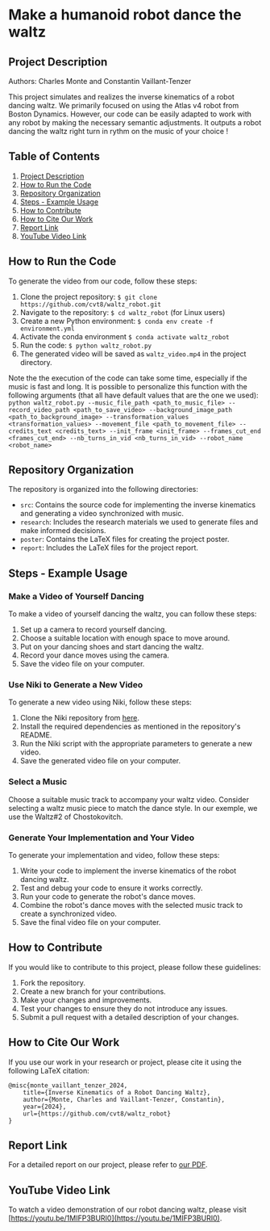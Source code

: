 # Make a humanoid robot dance the waltz
## Project Description

Authors: Charles Monte and Constantin Vaillant-Tenzer

This project simulates and realizes the inverse kinematics of a robot dancing waltz. We primarily focused on using the Atlas v4 robot from Boston Dynamics. However, our code can be easily adapted to work with any robot by making the necessary semantic adjustments.
It outputs a robot dancing the waltz right turn in rythm on the music of your choice !

## Table of Contents

1. [Project Description](#project-description)
2. [How to Run the Code](#how-to-run-the-code)
3. [Repository Organization](#repository-organization)
4. [Steps - Example Usage](#steps---example-usage)
5. [How to Contribute](#how-to-contribute)
6. [How to Cite Our Work](#how-to-cite-our-work)
7. [Report Link](#report-link)
8. [YouTube Video Link](#youtube-video-link)

## How to Run the Code

To generate the video from our code, follow these steps:

1. Clone the project repository: `$ git clone https://github.com/cvt8/waltz_robot.git`
2. Navigate to the repository: `$ cd waltz_robot` (for Linux users)
3. Create a new Python environment: `$ conda env create -f environment.yml`
4. Activate the conda environment `$ conda activate waltz_robot`
5. Run the code: `$ python waltz_robot.py`
6. The generated video will be saved as `waltz_video.mp4` in the project directory.

Note the the execution of the code can take some time, especially if the music is fast and long.
It is possible to personalize this function with the following arguments (that all have default values that are the one we used):
`python waltz_robot.py --music_file_path <path_to_music_file> --record_video_path <path_to_save_video> --background_image_path <path_to_background_image> --transformation_values <transformation_values> --movement_file <path_to_movement_file> --credits_text <credits_text> --init_frame <init_frame> --frames_cut_end <frames_cut_end> --nb_turns_in_vid <nb_turns_in_vid> --robot_name <robot_name>`

## Repository Organization

The repository is organized into the following directories:

- `src`: Contains the source code for implementing the inverse kinematics and generating a video synchronized with music.
- `research`: Includes the research materials we used to generate files and make informed decisions.
- `poster`: Contains the LaTeX files for creating the project poster.
- `report`: Includes the LaTeX files for the project report.

## Steps - Example Usage

### Make a Video of Yourself Dancing

To make a video of yourself dancing the waltz, you can follow these steps:

1. Set up a camera to record yourself dancing.
2. Choose a suitable location with enough space to move around.
3. Put on your dancing shoes and start dancing the waltz.
4. Record your dance moves using the camera.
5. Save the video file on your computer.

### Use Niki to Generate a New Video

To generate a new video using Niki, follow these steps:

1. Clone the Niki repository from [here](https://github.com/Jeff-sjtu/NIKI).
2. Install the required dependencies as mentioned in the repository's README.
3. Run the Niki script with the appropriate parameters to generate a new video.
4. Save the generated video file on your computer.


### Select a Music

Choose a suitable music track to accompany your waltz video. Consider selecting a waltz music piece to match the dance style. In our exemple, we use the Waltz#2 of Chostokovitch.

### Generate Your Implementation and Your Video

To generate your implementation and video, follow these steps:

1. Write your code to implement the inverse kinematics of the robot dancing waltz.
2. Test and debug your code to ensure it works correctly.
3. Run your code to generate the robot's dance moves.
4. Combine the robot's dance moves with the selected music track to create a synchronized video.
5. Save the final video file on your computer.

## How to Contribute

If you would like to contribute to this project, please follow these guidelines:

1. Fork the repository.
2. Create a new branch for your contributions.
3. Make your changes and improvements.
4. Test your changes to ensure they do not introduce any issues.
5. Submit a pull request with a detailed description of your changes.

## How to Cite Our Work

If you use our work in your research or project, please cite it using the following LaTeX citation:

```
@misc{monte_vaillant_tenzer_2024,
    title={Inverse Kinematics of a Robot Dancing Waltz},
    author={Monte, Charles and Vaillant-Tenzer, Constantin},
    year={2024},
    url={https://github.com/cvt8/waltz_robot}
}
```

## Report Link

For a detailed report on our project, please refer to [our PDF](https://github.com/cvt8/waltz_robot/blob/main/report/Waltz_robot_report.pdf).

## YouTube Video Link

To watch a video demonstration of our robot dancing waltz, please visit [https://youtu.be/1MIFP3BURI0](https://youtu.be/1MIFP3BURI0).
